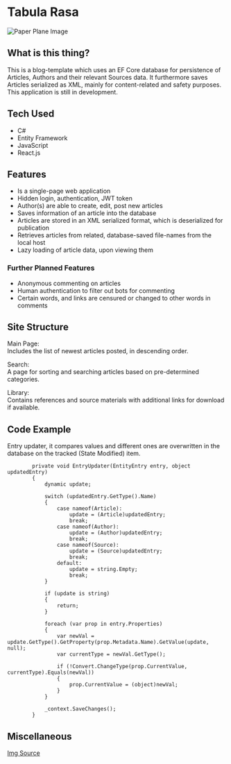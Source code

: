 # Tabula Rasa

![Paper Plane Image](https://i.imgur.com/ykieeb4.png)

## What is this thing?

This is a blog-template which uses an EF Core database for persistence of Articles, Authors and their relevant Sources data. It furthermore saves Articles serialized as XML, mainly for content-related and safety purposes. This application is still in development.

## Tech Used

- C#
- Entity Framework
- JavaScript
- React.js

## Features

- Is a single-page web application
- Hidden login, authentication, JWT token
- Author(s) are able to create, edit, post new articles
- Saves information of an article into the database
- Articles are stored in an XML serialized format, which is deserialized for publication
- Retrieves articles from related, database-saved file-names from the local host
- Lazy loading of article data, upon viewing them

### Further Planned Features

- Anonymous commenting on articles
- Human authentication to filter out bots for commenting
- Certain words, and links are censured or changed to other words in comments

## Site Structure

Main Page:<br>
  Includes the list of newest articles posted, in descending order.
  
Search:<br>
  A page for sorting and searching articles based on pre-determined categories.

Library:<br>
  Contains references and source materials with additional links for download if available.
  
## Code Example

Entry updater, it compares values and different ones are overwritten in the database on the tracked (State Modified) item.
```
        private void EntryUpdater(EntityEntry entry, object updatedEntry)
        {
            dynamic update;

            switch (updatedEntry.GetType().Name)
            {
                case nameof(Article):
                    update = (Article)updatedEntry;
                    break;
                case nameof(Author):
                    update = (Author)updatedEntry;
                    break;
                case nameof(Source):
                    update = (Source)updatedEntry;
                    break;
                default:
                    update = string.Empty;
                    break;
            }

            if (update is string)
            {
                return;
            }

            foreach (var prop in entry.Properties)
            {
                var newVal = update.GetType().GetProperty(prop.Metadata.Name).GetValue(update, null);
                var currentType = newVal.GetType();

                if (!Convert.ChangeType(prop.CurrentValue, currentType).Equals(newVal))
                {
                    prop.CurrentValue = (object)newVal;
                }
            }

            _context.SaveChanges();
        }
```

## Miscellaneous

[Img Source](https://wallhaven.cc/w/ne533o)

